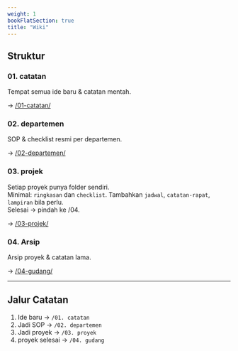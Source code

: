 ```yaml
---
weight: 1
bookFlatSection: true
title: "Wiki"
---
```



## Struktur

### 01. catatan
Tempat semua ide baru & catatan mentah. 
 
→ [/01-catatan/](/01-catatan/)

### 02. departemen
SOP & checklist resmi per departemen.  

→ [/02-departemen/](/02-departemen/)

### 03. projek
Setiap proyek punya folder sendiri.  
Minimal: `ringkasan` dan `checklist`. Tambahkan `jadwal`, `catatan-rapat`, `lampiran` bila perlu.  
Selesai → pindah ke /04.

→ [/03-projek/](/03-projek/)

### 04. Arsip
Arsip proyek & catatan lama.

→ [/04-gudang/](/04-gudang/)

---

## Jalur Catatan
1. Ide baru → `/01. catatan`  
2. Jadi SOP → `/02. departemen`  
3. Jadi proyek → `/03. proyek`  
4. proyek selesai → `/04. gudang`
